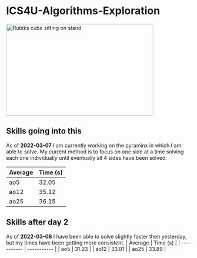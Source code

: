 # **ICS4U-Algorithms-Exploration**
<img src="https://i.imgur.com/u0iH4GB.jpg" alt="Rubiks cube sitting on stand" width="400" height="250"/>

## Skills going into this
As of **2022-03-07** I am currently working on the pyraminx in which I am able to solve. 
My current method is to focus on one side at a time solving each one individually until eventually all 4 sides have been solved.

| Average | Time (s) |
| ----------- | ----------- |
| ao5 | 32.05 |
| ao12 | 35.12 |
| ao25 | 36.15 |


## Skills after day 2
As of **2022-03-08** I have been able to solve slightly faster then yesterday, but my times have been getting more consistent.
| Average | Time (s) |
| ----------- | ----------- |
| ao5 | 31.23 |
| ao12 | 33.01 |
| ao25 | 33.89 |
